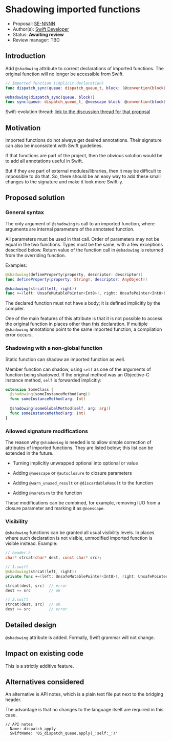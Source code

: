 # Shadowing imported functions

* Proposal: [SE-NNNN](https://github.com/apple/swift-evolution/blob/master/proposals/NNNN-name.md)
* Author(s): [Swift Developer](https://github.com/swiftdev)
* Status: **Awaiting review**
* Review manager: TBD

## Introduction

Add `@shadowing` attribute to correct declarations of imported functions.
The original function will no longer be accessible from Swift.

```swift
// Imported function (implicit declaration)
func dispatch_sync(queue: dispatch_queue_t, block: (@convention(block) () -> Void)!)

@shadowing(dispatch_sync(queue, block))
func sync(queue: dispatch_queue_t, @noescape block: @convention(block) () -> Void)
```

Swift-evolution thread: [link to the discussion thread for that proposal](https://lists.swift.org/pipermail/swift-evolution)

## Motivation

Imported functions do not always get desired annotations.
Their signature can also be inconsistent with Swift guidelines.

If that functions are part of the project, then the obvious solution would be to add all annotations useful in Swift.

But if they are part of external modules/libraries, then it may be difficult to impossible to do that.
So, there should be an easy way to add these small changes to the signature and make it look more Swift-y.

## Proposed solution

### General syntax

The only argument of `@shadowing` is call to an imported function, where arguments are internal parameters of the annotated function.

All parameters must be used in that call.
Order of parameters may not be equal in the two functions.
Types must be the same, with a few exceptions described below.
Return value of the function call in `@shadowing` is returned from the overriding function.

Examples:

```swift
@shadowing(defineProperty(property, descriptor: descriptor))
func defineProperty(property: String!, descriptor: AnyObject!)

@shadowing(strcat(left, right))
func +=(left: UnsafeMutablePointer<Int8>!, right: UnsafePointer<Int8>!) -> UnsafeMutablePointer<Int8>!
```

The declared function must not have a body; it is defined implicitly by the compiler.

One of the main features of this attribute is that it is not possible to access the original function
in places other than this declaration.
If multiple `@shadowing` annotations point to the same imported function, a compilation error occurs.

### Shadowing with a non-global function

Static function can shadow an imported function as well.

Member function can shadow, using `self` as one of the arguments of function being shadowed.
If the original method was an Objective-C instance method, `self` is forwarded implicitly:

```swift
extension SomeClass {
  @shadowing(someInstanceMethod(arg))
  func someInstanceMethod(arg: Int)
  
  @shadowing(someGlobalMethod(self, arg: arg))
  func someInstanceMethod(arg: Int)
}
```

### Allowed signature modifications

The reason why `@shadowing` is needed is to allow simple correction of attributes of imported functions.
They are listed below; this list can be extended in the future.

- Turning implicitly unwrapped optional into optional or value

- Adding `@noescape` or `@autoclosure` to closure parameters

- Adding `@warn_unused_result` or `@discardableResult` to the function

- Adding `@noreturn` to the function

These modifications can be combined, for example, removing IUO from a closure parameter and marking it as `@noescape`.

### Visibility

`@shadowing` functions can be granted all usual visibility levels.
In places where such declaration is not visible, unmodified imported function is visible instead.
Example:

```c
// header.h
char* strcat(char* dest, const char* src);
```
```swift
// 1.swift
@shadowing(strcat(left, right))
private func +=(left: UnsafeMutablePointer<Int8>!, right: UnsafePointer<Int8>!) -> UnsafeMutablePointer<Int8>!

strcat(dest, src)  // error
dest += src        // ok
```
```swift
// 2.swift
strcat(dest, src)  // ok
dest += src        // error
```

## Detailed design

`@shadowing` attribute is added. Formally, Swift grammar will not change.

## Impact on existing code

This is a strictly additive feature.

## Alternatives considered

An alternative is API notes, which is a plain text file put next to the bridging header.

The advantage is that no changes to the language itself are required in this case.

```
// API notes
- Name: dispatch_apply
  SwiftName: 'OS_dispatch_queue.apply(_:self:_:)'
```
